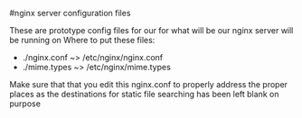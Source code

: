 #nginx server configuration files

These are prototype config files for our for what will be our nginx server will be running on
Where to put these files:

* ./nginx.conf ~> /etc/nginx/nginx.conf
* ./mime.types ~> /etc/nginx/mime.types

Make sure that that you edit this nginx.conf to properly address the proper places as the destinations for static file searching has been left blank on purpose